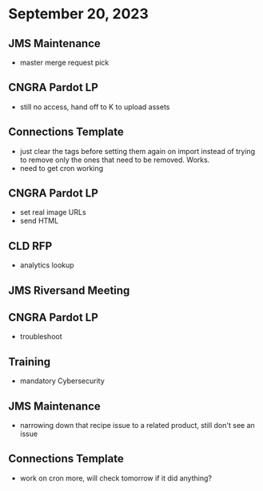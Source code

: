 # September 20, 2023

## JMS Maintenance
- master merge request pick

## CNGRA Pardot LP
- still no access, hand off to K to upload assets

## Connections Template
- just clear the tags before setting them again on import instead of trying to remove only the ones that need to be removed. Works.
- need to get cron working

## CNGRA Pardot LP
- set real image URLs
- send HTML

## CLD RFP
- analytics lookup

## JMS Riversand Meeting

## CNGRA Pardot LP
- troubleshoot

## Training
- mandatory Cybersecurity

## JMS Maintenance
- narrowing down that recipe issue to a related product, still don't see an issue

## Connections Template
- work on cron more, will check tomorrow if it did anything?
